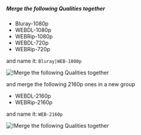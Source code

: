 <!-- markdownlint-disable MD041-->
##### Merge the following Qualities together

- Bluray-1080p
- WEBDL-1080p
- WEBRip-1080p
- WEBDL-720p
- WEBRip-720p

and name it: `Bluray|WEB-1080p`

![!Merge the following Qualities together](/SQP/images/1-merge-qualities.png)

and merge the following 2160p ones in a new group

- WEBDL-2160p
- WEBRip-2160p

and name it: `WEB-2160p`

![!Merge the following Qualities together](/SQP/images/1-4k-merge-qualities-sqp1.png)
<!-- markdownlint-enable MD041-->
